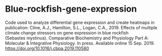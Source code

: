 # Blue-rockfish-gene-expression
Code used to analyze differential gene expression and create heatmaps in publication:
  Cline, A.J., Hamilton, S.L., Logan, C.A., 2019. Effects of multiple climate change stressors on gene expression in blue rockfish  
  (Sebastes mystinus). Comparative Biochemistry and Physiology Part A: Molecular & Integrative Physiology. In press. Available online 15     Sep. 2019. https://doi.org/10.1016/j.cbpa.2019.110580

